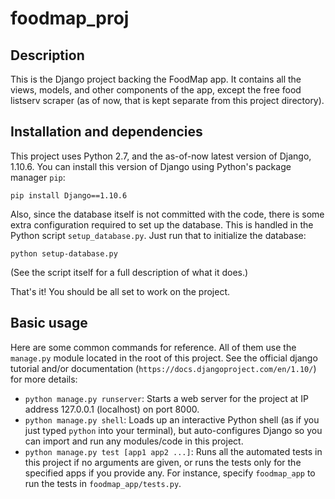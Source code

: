 # foodmap_proj
## Description
This is the Django project backing the FoodMap app. It contains all the views, models, and other components of the app, except the free food listserv scraper (as of now, that is kept separate from this project directory).

## Installation and dependencies
This project uses Python 2.7, and the as-of-now latest version of Django, 1.10.6. You can install this version of Django using Python's package manager `pip`:
```
pip install Django==1.10.6
```
Also, since the database itself is not committed with the code, there is some extra configuration required to set up the database. This is handled in the Python script `setup_database.py`. Just run that to initialize the database:
```
python setup-database.py
```
(See the script itself for a full description of what it does.)

That's it! You should be all set to work on the project.

## Basic usage
Here are some common commands for reference. All of them use the `manage.py` module located in the root of this project. See the official django tutorial and/or documentation (`https://docs.djangoproject.com/en/1.10/`) for more details:

- `python manage.py runserver`: Starts a web server for the project at IP address 127.0.0.1 (localhost) on port 8000.
- `python manage.py shell`: Loads up an interactive Python shell (as if you just typed `python` into your terminal), but auto-configures Django so you can import and run any modules/code in this project.
- `python manage.py test [app1 app2 ...]`: Runs all the automated tests in this project if no arguments are given, or runs the tests only for the specified apps if you provide any. For instance, specify `foodmap_app` to run the tests in `foodmap_app/tests.py`.
